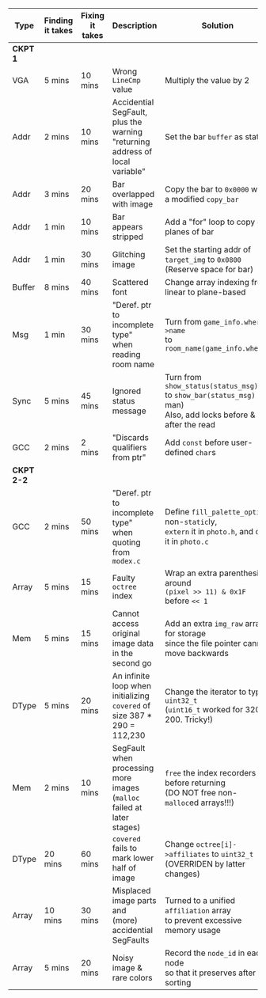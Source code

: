 | Type | Finding it takes | Fixing it takes | Description | Solution |
| ---- | ---------------- | --------------- | ----------- | -------- |
| **CKPT 1** |
| VGA | 5 mins | 10 mins | Wrong `LineCmp` value | Multiply the value by 2 |
| Addr | 2 mins | 10 mins | Accidential SegFault, plus the warning<br>"returning address of local variable" | Set the bar `buffer` as static |
| Addr | 3 mins | 20 mins | Bar overlapped with image | Copy the bar to `0x0000` with a modified `copy_bar` |
| Addr | 1 min | 10 mins | Bar appears stripped | Add a "for" loop to copy 4 planes of bar |
| Addr | 1 min | 30 mins | Glitching image | Set the starting addr of `target_img` to `0x0800`<br>(Reserve space for bar) |
| Buffer | 8 mins | 40 mins | Scattered font | Change array indexing from linear to plane-based |
| Msg | 1 min | 30 mins | "Deref. ptr to incomplete type"<br>when reading room name | Turn from `game_info.where->name`<br>to `room_name(game_info.where)` |
| Sync | 5 mins | 45 mins | Ignored status message | Turn from `show_status(status_msg)`<br>to `show_bar(status_msg)` (oh man)<br>Also, add locks before & after the read |
| GCC | 2 mins | 2 mins | "Discards qualifiers from ptr" | Add `const` before user-defined `char`s |
| **CKPT 2-2** |
| GCC | 2 mins | 50 mins | "Deref. ptr to incomplete type"<br>when quoting from `modex.c` | Define `fill_palette_optim` non-`static`ly,<br>`extern` it in `photo.h`, and call it in `photo.c` |
| Array | 5 mins | 15 mins | Faulty `octree` index | Wrap an extra parenthesis around<br>`(pixel >> 11) & 0x1F` before `<< 1` |
| Mem | 5 mins | 15 mins | Cannot access original image data<br>in the second go | Add an extra `img_raw` array for storage<br>since the file pointer cannot move backwards |
| DType | 5 mins | 20 mins | An infinite loop when initializing<br>`covered` of size 387 * 290 = 112,230 | Change the iterator to type `uint32_t`<br>(`uint16_t` worked for 320 * 200. Tricky!) |
| Mem | 2 mins | 10 mins | SegFault when processing more images<br>(`malloc` failed at later stages) | `free` the index recorders before returning<br>(DO NOT free non-`malloc`ed arrays!!!) |
| DType | 20 mins | 60 mins | `covered` fails to mark lower half of image | Change `octree[i]->affiliates` to `uint32_t`<br>(OVERRIDEN by latter changes) |
| Array | 10 mins | 30 mins | Misplaced image parts and<br>(more) accidential SegFaults | Turned to a unified `affiliation` array<br>to prevent excessive memory usage |
| Array | 5 mins | 20 mins | Noisy image & rare colors | Record the `node_id` in each node<br>so that it preserves after sorting |